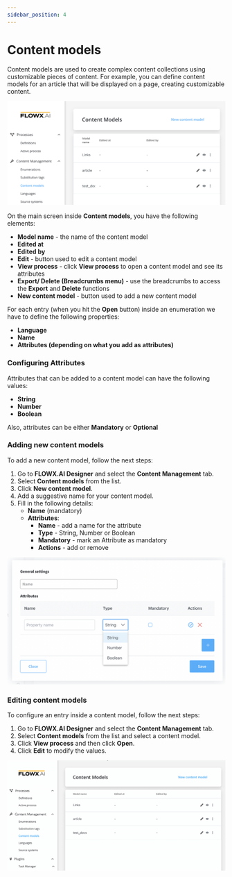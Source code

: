 ```yaml
---
sidebar_position: 4
---
```


# Content models

Content models are used to create complex content collections using customizable pieces of content. For example, you can define content models for an article that will be displayed on a page, creating customizable content.

![](../../../img/content_models.png)

On the main screen inside **Content models**, you have the following elements:

* **Model name** - the name of the content model
* **Edited at**
* **Edited by**
* **Edit** - button used to edit a content model
* **View process** - click **View process** to open a content model and see its attributes
* **Export/ Delete (Breadcrumbs menu)** - use the breadcrumbs to access the **Export** and **Delete** functions
* **New content model** - button used to add a new content model

For each entry (when you hit the **Open** button) inside an enumeration we have to define the following properties:

* **Language**
* **Name**
* **Attributes (depending on what you add as attributes)**

### Configuring Attributes

Attributes that can be added to a content model can have the following values:

* **String**
* **Number**
* **Boolean**

Also, attributes can be either **Mandatory** or **Optional**

### Adding new content models

To add a new content model, follow the next steps:

1. Go to **FLOWX.AI Designer** and select the **Content Management** tab.
2. Select **Content models** from the list.
3. Click **New content model**.
4. Add a suggestive name for your content model.
5. Fill in the following details:
   * **Name** (mandatory)
   * **Attributes**:
     * **Name** - add a name for the attribute
     * **Type** - String, Number or Boolean
     * **Mandatory** - mark an Attribute as mandatory
     * **Actions** - add or remove

![Adding a new content model](../../../img/adding_new_content_model.png)

### Editing content models

To configure an entry inside a content model, follow the next steps:

1. Go to **FLOWX.AI Designer** and select the **Content Management** tab.
2. Select **Content models** from the list and select a content model.
3. Click **View process** and then click **Open**.
4. Click **Edit** to modify the values.

![](../../../img/edit_content_model.gif)